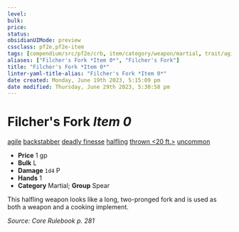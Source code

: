 ```yaml
---
level:
bulk:
price:
status:
obsidianUIMode: preview
cssclass: pf2e,pf2e-item
tags: [compendium/src/pf2e/crb, item/category/weapon/martial, trait/agile, trait/backstabber, trait/deadly-d6, trait/finesse, trait/halfling, trait/thrown-20-ft, trait/uncommon]
aliases: ["Filcher's Fork *Item 0*", "Filcher's Fork"]
title: "Filcher's Fork *Item 0*"
linter-yaml-title-alias: "Filcher's Fork *Item 0*"
date created: Monday, June 19th 2023, 5:15:09 pm
date modified: Thursday, June 29th 2023, 5:30:58 pm
---
```


# Filcher's Fork *Item 0*

[agile](rules/traits/agile.md) [backstabber](rules/traits/backstabber.md) [deadly <d6>](rules/traits/deadly.md) [finesse](rules/traits/finesse.md) [halfling](rules/traits/halfling.md) [thrown <20 ft.>](rules/traits/thrown.md) [uncommon](rules/traits/uncommon.md)  

- **Price** 1 gp
- **Bulk** L
- **Damage** `1d4` P
- **Hands** 1
- **Category** Martial; **Group** Spear

This halfling weapon looks like a long, two-pronged fork and is used as both a weapon and a cooking implement.

*Source: Core Rulebook p. 281*
